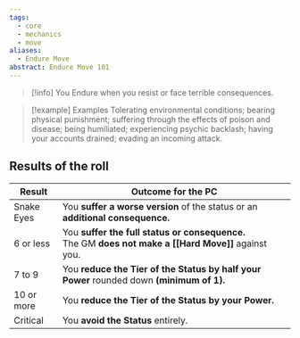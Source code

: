 ```yaml
---
tags:
  - core
  - mechanics
  - move
aliases:
  - Endure Move
abstract: Endure Move 101
---
```

> [!info] You Endure when you resist or face terrible consequences.

> [!example] Examples
> Tolerating environmental conditions; bearing physical punishment; suffering through the effects of poison and disease; being humiliated; experiencing psychic backlash; having your accounts drained; evading an incoming attack.
## Results of the roll

| Result     | Outcome for the PC                                                                                      |
| ---------- | ------------------------------------------------------------------------------------------------------- |
| Snake Eyes | You **suffer a worse version** of the status or an **additional consequence.**                          |
| 6 or less  | You **suffer the full status or consequence.**<br>The GM **does not make a [[Hard Move]]** against you. |
| 7 to 9     | You **reduce the Tier of the Status by half your Power** rounded down **(minimum of 1).**               |
| 10 or more | You **reduce the Tier of the Status by your Power.**                                                    |
| Critical   | You **avoid the Status** entirely.                                                                      |
